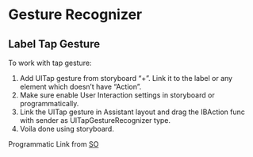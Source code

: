 # Gesture Recognizer




## Label Tap Gesture


To work with tap gesture: 
1. Add UITap gesture from storyboard “+”. Link it to the label or any element which doesn’t have “Action”.
2. Make sure enable User Interaction settings in storyboard or programmatically.
3. Link the UITap gesture in Assistant layout and drag the IBAction func with sender as UITapGestureRecognizer type.
4. Voila done using storyboard.

Programmatic Link from [SO](https://stackoverflow.com/questions/27064687/adding-tapgesturerecognizer-to-uilabel-in-swift)